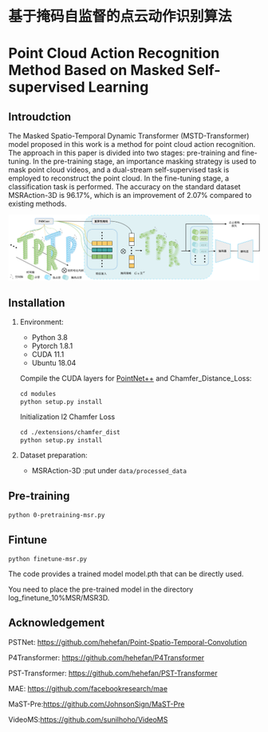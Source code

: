 # 基于掩码自监督的点云动作识别算法 
#   Point Cloud Action Recognition Method Based on Masked Self-supervised Learning

##  Introudction
The Masked Spatio-Temporal Dynamic Transformer (MSTD-Transformer) model proposed in this work is a method for point cloud action recognition. The approach in this paper is divided into two stages: pre-training and fine-tuning. In the pre-training stage, an importance masking strategy is used to mask point cloud videos, and a dual-stream self-supervised task is employed to reconstruct the point cloud. In the fine-tuning stage, a classification task is performed. The accuracy on the standard dataset MSRAction-3D is 96.17%, which is an improvement of 2.07% compared to existing methods.

<p align="center">
<img src="framework.png" width="1000px">
</p>

## Installation

1. Environment:

    - Python 3.8
    - Pytorch 1.8.1
    - CUDA 11.1
    - Ubuntu 18.04


    Compile the CUDA layers for [PointNet++](http://arxiv.org/abs/1706.02413) and Chamfer_Distance_Loss:

    ```
    cd modules
    python setup.py install
    ```
    Initialization l2 Chamfer Loss
    ```
    cd ./extensions/chamfer_dist
    python setup.py install
    ```

2. Dataset preparation:

    - MSRAction-3D :put under `data/processed_data`


## Pre-training

```
python 0-pretraining-msr.py
```
## Fintune

```
python finetune-msr.py
```
The code provides a trained model model.pth that can be directly used.

You need to place the pre-trained model in the directory log_finetune_10%MSR/MSR3D.

## Acknowledgement

PSTNet: https://github.com/hehefan/Point-Spatio-Temporal-Convolution

P4Transformer: https://github.com/hehefan/P4Transformer

PST-Transformer: https://github.com/hehefan/PST-Transformer

MAE: https://github.com/facebookresearch/mae

MaST-Pre:https://github.com/JohnsonSign/MaST-Pre

VideoMS:https://github.com/sunilhoho/VideoMS
